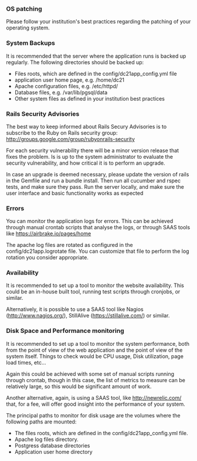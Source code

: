 ### OS patching

Please follow your institution's best practices regarding the patching of your operating system.

### System Backups
It is recommended that the server where the application runs is backed up regularly.
The following directories should be backed up:
* Files roots, which are defined in the config/dc21app_config.yml file
* application user home page, e.g. /home/dc21
* Apache configuration files, e.g. /etc/httpd/
* Database files, e.g. /var/lib/pgsql/data
* Other system files as defined in your institution best practices

### Rails Security Advisories
The best way to keep informed about Rails Secury Advisories is to subscribe to the Ruby on Rails security group: http://groups.google.com/group/rubyonrails-security

For each security vulnerability there will be a minor version release that fixes the problem. Is is up to the system administrator to evaluate the security vulnerability, and how critical it is to perform an upgrade. 

In case an upgrade is deemed necessary, please update the version of rails in the Gemfile and run a bundle install. Then run all cucumber and rspec tests, and make sure they pass. Run the server locally, and make sure the user interface and basic functionality works as expected
 
### Errors
You can monitor the application logs for errors. This can be achieved through manual crontab scripts that analyse the logs, or through SAAS tools like https://airbrake.io/pages/home

The apache log files are rotated as configured in the config/dc21app.logrotate file. You can customize that file to perform the log rotation you consider appropriate.

### Availability
It is recommended to set up a tool to monitor the website availability. This could be an in-house built tool, running test scripts through cronjobs, or similar.

Alternatively, it is possible to use a SAAS tool like Nagios (http://www.nagios.org/), StillAlive (https://stillalive.com/) or similar.

### Disk Space and Performance monitoring
It is recommended to set up a tool to monitor the system performance, both from the point of view of the web application and the point of view of the system itself. Things to check would be CPU usage, Disk utilization, page load times, etc...

Again this could be achieved with some set of manual scripts running through crontab, though in this case, the list of metrics to measure can be relatively large, so this would be significant amount of work.

Another alternative, again, is using a SAAS tool, like http://newrelic.com/ that, for a fee, will offer good insight into the performance of your system.

The principal paths to monitor for disk usage are the volumes where the following paths are mounted:

* The files roots, which are defined in the config/dc21app_config.yml file.
* Apache log files directory. 
* Postgress database directories
* Application user home directory
